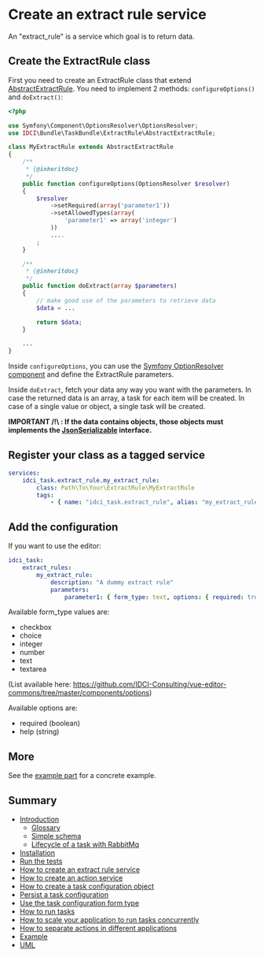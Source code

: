 Create an extract rule service
==============================

An "extract_rule" is a service which goal is to return data.

Create the ExtractRule class
------------------------------

First you need to create an ExtractRule class that extend [AbstractExtractRule](../../ExtractRule/AbstractExtractRule.php).
You need to implement 2 methods: `configureOptions()` and `doExtract()`:

```php
<?php

use Symfony\Component\OptionsResolver\OptionsResolver;
use IDCI\Bundle\TaskBundle\ExtractRule\AbstractExtractRule;

class MyExtractRule extends AbstractExtractRule
{
    /**
     * {@inheritdoc}
     */
    public function configureOptions(OptionsResolver $resolver)
    {
        $resolver
            ->setRequired(array('parameter1'))
            ->setAllowedTypes(array(
                'parameter1' => array('integer')
            ))
            ....
        ;
    }

    /**
     * {@inheritdoc}
     */
    public function doExtract(array $parameters)
    {
        // make good use of the parameters to retrieve data
        $data = ...

        return $data;
    }

    ...
}
```

Inside `configureOptions`, you can use the [Symfony OptionResolver component](http://symfony.com/doc/current/components/options_resolver.html)
and define the ExtractRule parameters.

Inside `doExtract`, fetch your data any way you want with the parameters.
In case the returned data is an array, a task for each item will be created.
In case of a single value or object, a single task will be created.

**IMPORTANT /!\ : If the data contains objects, those objects must implements the [JsonSerializable](http://php.net/manual/en/class.jsonserializable.php) interface.**

Register your class as a tagged service
---------------------------------------

```yml
services:
    idci_task.extract_rule.my_extract_rule:
        class: Path\To\Your\ExtractRule\MyExtractRule
        tags:
            - { name: "idci_task.extract_rule", alias: "my_extract_rule" }
```

Add the configuration
---------------------

If you want to use the editor:

```yml
idci_task:
    extract_rules:
        my_extract_rule:
            description: "A dummy extract rule"
            parameters:
                parameter1: { form_type: text, options: { required: true } }
```

Available form_type values are:
* checkbox
* choice
* integer
* number
* text
* textarea

(List available here: https://github.com/IDCI-Consulting/vue-editor-commons/tree/master/components/options)

Available options are:
* required (boolean)
* help (string)

More
----

See the [example part](example.md) for a concrete example.

Summary
-------

- [Introduction](../../README.md#introduction)
    - [Glossary](../../README.md#glossary)
    - [Simple schema](../../README.md#simple-schema)
    - [Lifecycle of a task with RabbitMq](../../README.md#lifecycle-of-a-task-with-rabbitmq)
- [Installation](../../README.md#installation)
- [Run the tests](../../README.md#run-the-tests)
- [How to create an extract rule service](how_to_create_extract_rule_service.md)
- [How to create an action service](how_to_create_action_service.md)
- [How to create a task configuration object](how_to_create_task_configuration_object.md)
- [Persist a task configuration](persist_task_configurations.md)
- [Use the task configuration form type](editors.md)
- [How to run tasks](how_to_run_tasks.md)
- [How to scale your application to run tasks concurrently](scalability.md)
- [How to separate actions in different applications](routing.md)
- [Example](example.md)
- [UML](uml.md)
